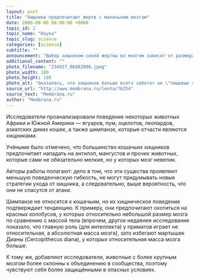 ```yaml
---
layout: post
title: "Хищники предпочитают жертв с маленьким мозгом"
date: 2006-08-06 00:00:00 +0000
topic_id: 2
topic_name: "Наука"
topic_slug: science
categories: [science]
subtitle: ""
announcement: "Выбор хищником своей жертвы во многом зависит от размера ее мозга. К такому занятному выводу в своём исследовании пришла группа учёных во главе с доктором Сюзанной Шульц (Susanne Shultz) из Ливерпульского университета (University of Liverpool)."
additional_content: ""
photo_filename: "234927_06082006.jpeg"
photo_width: 180
photo_height: 180
photo_alt: "Оказалось, что хищников больше всего заботят не \"пищевые характеристики\" жертвы, а её глупость, то есть, доступность"
source_url: "http://www.membrana.ru/lenta/?6254"
source_text: "Membrana.ru"
author: "Membrana.ru"
---
```

Исследователи проанализировали поведение некоторых животных Африки и Южной Америки — ягуаров, пум, оцелотов, леопардов, азиатских диких кошек, а также шимпанзе, которые отчасти являются хищниками.

Учёными было отмечено, что большинство кошачьих хищников предпочитает нападать на антилоп, мангустов и прочих животных, которые сами не обязательно мелкие, но у которых мозг невелик.

Авторы работы полагают: дело в том, что эти существа проявляют меньшую поведенческую гибкость, не могут придумывать новые стратегии ухода от хищника, а следовательно, выше вероятность, что они не спасутся от атаки.

Шимпанзе не относятся к кошачьим, но их хищническое поведение подтверждает тенденцию. К примеру, они предпочитают охотиться на красных колобусов, у которых относительно небольшой размер мозга по сравнению с массой тела (впрочем, другое недавнее исследование показало, что главную роль (для интеллекта) у приматов играет не относительная, а абсолютная масса мозга), зато избегают мартышек Дианы (Cercopithecus diana), у которых относительная масса мозга больше.

К тому же, добавляют исследователи, животные с более крупным мозгом более склонны к объединению в сообщества, поэтому чувствуют себя более защищёнными в опасных условиях.
